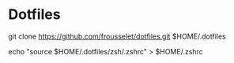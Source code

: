 # Dotfiles

git clone https://github.com/frousselet/dotfiles.git $HOME/.dotfiles

echo "source $HOME/.dotfiles/zsh/.zshrc" > $HOME/.zshrc

